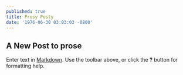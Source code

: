 ```yaml
---
published: true
title: Prosy Posty
date: '1976-06-30 03:03:03 -0800'
---
```

## A New Post to prose

Enter text in [Markdown](http://daringfireball.net/projects/markdown/). Use the toolbar above, or click the **?** button for formatting help.
